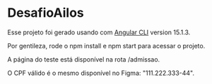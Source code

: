 # DesafioAilos

Esse projeto foi gerado usando com [Angular CLI](https://github.com/angular/angular-cli) version 15.1.3.

Por gentileza, rode o npm install e npm start para acessar o projeto.

A página do teste está disponível na rota /admissao.

O CPF válido é o mesmo disponível no Figma: "111.222.333-44".
